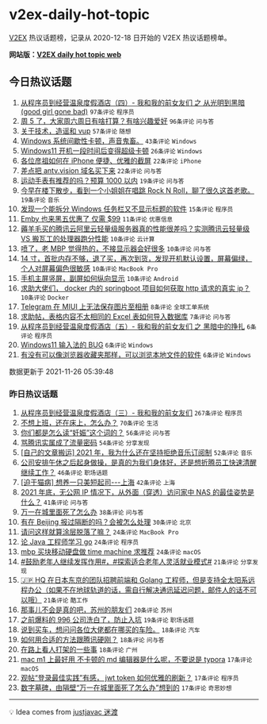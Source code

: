 # v2ex-daily-hot-topic

[V2EX](https://www.v2ex.com/) 热议话题榜，记录从 2020-12-18 日开始的 V2EX 热议话题榜单。

**网站版：[V2EX daily hot topic web](https://boojack.github.io/v2ex-daily-hot-topic-web/)**

## 今日热议话题

<!-- TODAY BEGIN -->

1. [从程序员到经营温泉度假酒店（四）- 我和我的前女友们 之 从光明到黑暗(good girl gone bad)](https://www.v2ex.com/t/818070) `97条评论` `程序员`
1. [周 5 了，大家周六周日有啥打算？有啥兴趣爱好](https://www.v2ex.com/t/818055) `96条评论` `问与答`
1. [关于技术，造谣和 vup](https://www.v2ex.com/t/818099) `57条评论` `随想`
1. [Windows 系统间歇性卡顿，声音鬼畜。](https://www.v2ex.com/t/818084) `43条评论` `Windows`
1. [Windows11 开机一段时间后变得超级卡顿](https://www.v2ex.com/t/818089) `26条评论` `Windows`
1. [各位彦祖如何在 iPhone 便捷、优雅的截屏](https://www.v2ex.com/t/818088) `22条评论` `iPhone`
1. [差点把 antv.vision 域名买下来](https://www.v2ex.com/t/818080) `22条评论` `问与答`
1. [运动手表有推荐的吗？预算 1000 以内](https://www.v2ex.com/t/818094) `19条评论` `问与答`
1. [今早在楼下散步，看到一个小姐姐在唱跳 Rock N Roll，聊了很久这首老歌。](https://www.v2ex.com/t/818086) `19条评论` `音乐`
1. [发现一个能拆分 Windows 任务栏又不显示标题的软件](https://www.v2ex.com/t/818079) `15条评论` `程序员`
1. [Emby 也来黑五优惠了 仅需 $99](https://www.v2ex.com/t/818092) `11条评论` `优惠信息`
1. [薅羊毛买的腾讯云阿里云轻量级服务器真的性能很差吗？实测腾讯云轻量级 VS 搬瓦工的处理器跑分性能](https://www.v2ex.com/t/818105) `10条评论` `云计算`
1. [喷了，老 MBP 觉得热的，不接显示器会好很多](https://www.v2ex.com/t/818095) `10条评论` `问与答`
1. [14 寸，首批内存不够，退了买，再次到货，发现开机默认设置，屏幕偏绿，个人对屏幕偏色很敏感](https://www.v2ex.com/t/818073) `10条评论` `MacBook Pro`
1. [手机主屏竖屏，副屏如何纵向显示](https://www.v2ex.com/t/818067) `10条评论` `Android`
1. [求助大佬们， docker 内的 springboot 项目如何获取 http 请求的真实 ip？](https://www.v2ex.com/t/818060) `10条评论` `Docker`
1. [Telegram 在 MIUI 上无法保存图片至相册](https://www.v2ex.com/t/818091) `8条评论` `全球工单系统`
1. [求助帖，表格内容不太相同的 Excel 表如何导入数据库](https://www.v2ex.com/t/818057) `7条评论` `问与答`
1. [从程序员到经营温泉度假酒店（五）- 我和我的前女友们 之 黑暗中的挣扎](https://www.v2ex.com/t/818130) `6条评论` `程序员`
1. [Windows11 输入法的 BUG](https://www.v2ex.com/t/818112) `6条评论` `Windows`
1. [有没有可以像浏览器收藏夹那样，可以浏览本地文件的软件](https://www.v2ex.com/t/818101) `6条评论` `Windows`

数据更新于 2021-11-26 05:39:48

<!-- TODAY END -->

### 昨日热议话题

<!-- YESTERDAY BEGIN -->

1. [从程序员到经营温泉度假酒店（三）- 我和我的前女友们](https://www.v2ex.com/t/817810) `267条评论` `程序员`
1. [不想上班，还在床上，怎么办？](https://www.v2ex.com/t/817798) `70条评论` `生活`
1. [你们都是怎么读“妊娠”这个词的？](https://www.v2ex.com/t/817847) `56条评论` `问与答`
1. [骂腾讯实属成了流量密码](https://www.v2ex.com/t/817881) `54条评论` `分享发现`
1. [[自己的文章搬运] 2021 年，我为什么还在坚持拒绝音乐订阅制](https://www.v2ex.com/t/817931) `52条评论` `音乐`
1. [公司安排午休之后起身做操，是真的为我们身体好，还是想折腾员工快速清醒继续工作？](https://www.v2ex.com/t/817893) `46条评论` `职场话题`
1. [[迫于猫病] 想养一只美短起司---上海](https://www.v2ex.com/t/817836) `42条评论` `上海`
1. [2021 年底，无公网 IP 情况下，从外面（穿透）访问家中 NAS 的最佳姿势是什么？](https://www.v2ex.com/t/817816) `41条评论` `问与答`
1. [万一在城里面死了怎么办](https://www.v2ex.com/t/817868) `38条评论` `问与答`
1. [有在 Beijing 报过隔断的吗？会被怎么处理](https://www.v2ex.com/t/817951) `30条评论` `北京`
1. [请问这样就算涂层脱落了嘛？](https://www.v2ex.com/t/818024) `24条评论` `MacBook Pro`
1. [论 Java 工程师学习 go](https://www.v2ex.com/t/817992) `24条评论` `程序员`
1. [mbp 买块移动硬盘做 time machine 求推荐](https://www.v2ex.com/t/817926) `24条评论` `macOS`
1. [#鼓励老年人继续发挥作用#，#探索适合老年人灵活就业模式#](https://www.v2ex.com/t/817966) `21条评论` `分享发现`
1. [🇯🇵 HQ 在日本东京的团队招聘前端和 Golang 工程师，但是支持全太阳系远程办公（如果不在地球轨道的话，需自行解决通讯延迟问题，邮件人的话不可以哦）](https://www.v2ex.com/t/817891) `21条评论` `酷工作`
1. [那事儿不会是真的吧，苏州的朋友们](https://www.v2ex.com/t/817967) `20条评论` `苏州`
1. [之前爆料的 996 公司洗白了，防止入坑](https://www.v2ex.com/t/817889) `19条评论` `职场话题`
1. [说到买车，想问问各位大佬都在哪买的车险。](https://www.v2ex.com/t/817806) `18条评论` `汽车`
1. [如何用合适的方法跟腾讯硬刚？](https://www.v2ex.com/t/817795) `18条评论` `问与答`
1. [在路上看人打架的一些事](https://www.v2ex.com/t/817825) `18条评论` `广州`
1. [mac m1 上最好用 不卡顿的 md 编辑器是什么呢，不要说是 typora](https://www.v2ex.com/t/817933) `17条评论` `macOS`
1. [观帖“登录最佳实践”有感， jwt token 如何优雅的刷新？](https://www.v2ex.com/t/817906) `17条评论` `程序员`
1. [数字墓碑，由隔壁“万一在城里面死了怎么办”想到的](https://www.v2ex.com/t/817902) `17条评论` `奇思妙想`

<!-- YESTERDAY END -->

---

💡 Idea comes from [justjavac 迷渡](https://github.com/justjavac/)
